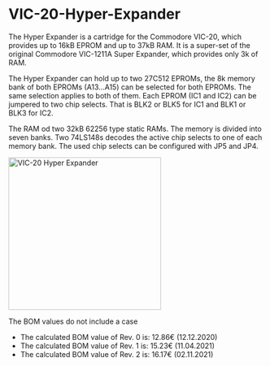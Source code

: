 # VIC-20-Hyper-Expander
The Hyper Expander is a cartridge for the Commodore VIC-20, which provides up to 16kB EPROM and up to 37kB RAM. It is a super-set of the original Commodore VIC-1211A Super Expander, which provides only 3k of RAM.

The Hyper Expander can hold up to two 27C512 EPROMs, the 8k memory bank of both EPROMs (A13...A15) can be selected for both EPROMs. The same selection applies to both of them. Each EPROM (IC1 and IC2) can be jumpered to two chip selects. That is BLK2 or BLK5 for IC1 and BLK1 or BLK3 for IC2. 

The RAM od two 32kB 62256 type static RAMs. The memory is divided into seven banks. Two 74LS148s decodes the active chip selects to one of each memory bank. The used chip selects can be configured with JP5 and JP4.

<img src="https://github.com/svenpetersen1965/VIC-20-Hyper-Expander/blob/main/Rev.%202/pictures/9386_-_Hyper_Expander_v2_standard.JPG" width="300" alt="VIC-20 Hyper Expander">

The BOM values do not include a case
* The calculated BOM value of Rev. 0 is: 12.86€ (12.12.2020)
* The calculated BOM value of Rev. 1 is: 15.23€ (11.04.2021)
* The calculated BOM value of Rev. 2 is: 16.17€ (02.11.2021)
